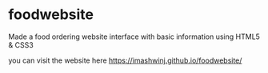 # foodwebsite
Made a food ordering website interface with basic information using HTML5 &amp; CSS3

you can visit the website here
 https://imashwinj.github.io/foodwebsite/
